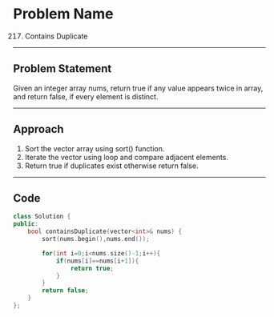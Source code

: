 # Problem Name

217. Contains Duplicate

---

## Problem Statement
Given an integer array nums, return true if any value appears twice in array, and return false, if every element is distinct.

---

## Approach
1. Sort the vector array using sort() function.
2. Iterate the vector using loop and compare adjacent elements.
3. Return true if duplicates exist otherwise return false.

---

## Code
```cpp
class Solution {
public:
    bool containsDuplicate(vector<int>& nums) {
        sort(nums.begin(),nums.end());

        for(int i=0;i<nums.size()-1;i++){
            if(nums[i]==nums[i+1]){
                return true;
            }
        }
        return false;
    }
};
